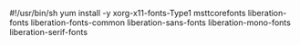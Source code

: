 #!/usr/bin/sh
yum install -y xorg-x11-fonts-Type1 msttcorefonts liberation-fonts liberation-fonts-common liberation-sans-fonts liberation-mono-fonts liberation-serif-fonts
